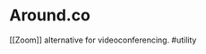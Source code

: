 # Around.co	
[[Zoom]] alternative for videoconferencing. #utility

<!-- {BearID:1697E874-1C24-4548-9D0D-0874CBDF0FD2-795-00000977420817F8} -->
